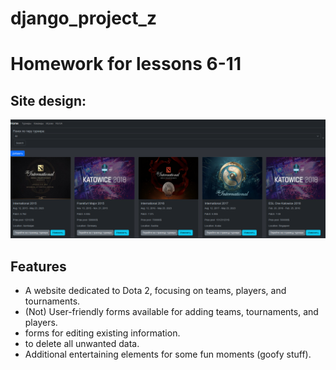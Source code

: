 # django_project_z
# Homework for lessons 6-11
## Site design:
![](readme_stuff/example.png)

## Features
- A website dedicated to Dota 2, focusing on teams, players, and tournaments.
- (Not) User-friendly forms available for adding teams, tournaments, and players.
-  forms for editing existing information.
-  to delete all unwanted data.
- Additional entertaining elements for some fun moments (goofy stuff).

